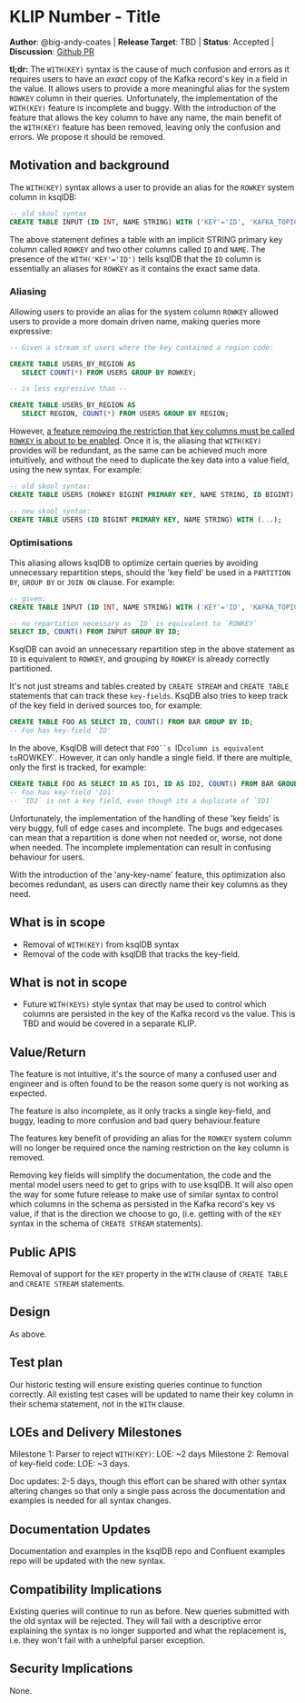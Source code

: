 # KLIP Number - Title

**Author**: @big-andy-coates |
**Release Target**: TBD |
**Status**: Accepted |
**Discussion**: [Github PR](https://github.com/confluentinc/ksql/pull/5117)

**tl;dr:** The `WITH(KEY)` syntax is the cause of much confusion and errors as it requires users to
have an _exact_ copy of the Kafka record's key in a field in the value. It allows users to provide
a more meaningful alias for the system `ROWKEY` column in their queries. Unfortunately, the
implementation of the `WITH(KEY)` feature is incomplete and buggy. With the introduction of the
feature that allows the key column to have any name, the main benefit of the `WITH(KEY)` feature has
been removed, leaving only the confusion and errors. We propose it should be removed.

## Motivation and background

The `WITH(KEY)` syntax allows a user to provide an alias for the `ROWKEY` system column in ksqlDB:

```sql
-- old skool syntax
CREATE TABLE INPUT (ID INT, NAME STRING) WITH ('KEY'='ID', 'KAFKA_TOPIC'='input', ...);
```

The above statement defines a table with an implicit STRING primary key column called `ROWKEY` and
two other columns called `ID` and `NAME`.  The presence of the `WITH('KEY'='ID')` tells ksqlDB that
the `ID` column is essentially an aliases for `ROWKEY` as it contains the exact same data.

### Aliasing

Allowing users to provide an alias for the system column `ROWKEY` allowed users to provide a more
domain driven name, making queries more expressive:

```sql
-- Given a stream of users where the key contained a region code:

CREATE TABLE USERS_BY_REGION AS
   SELECT COUNT(*) FROM USERS GROUP BY ROWKEY;

-- is less expressive than --

CREATE TABLE USERS_BY_REGION AS
   SELECT REGION, COUNT(*) FROM USERS GROUP BY REGION;
```

However, [a feature removing the restriction that key columns must be called `ROWKEY` is about to be
enabled](https://github.com/confluentinc/ksql/pull/5093). Once it is, the aliasing that `WITH(KEY)`
provides will be redundant, as the same can be achieved much more intuitively, and without the need
to duplicate the key data into a value field, using the new syntax. For example:

```sql
-- old skool syntax:
CREATE TABLE USERS (ROWKEY BIGINT PRIMARY KEY, NAME STRING, ID BIGINT) WITH ('KEY'='ID', ...);

-- new skool syntax:
CREATE TABLE USERS (ID BIGINT PRIMARY KEY, NAME STRING) WITH (...);
```

### Optimisations

This aliasing allows ksqlDB to optimize certain queries by avoiding unnecessary repartition steps,
should the 'key field' be used in a `PARTITION BY`, `GROUP BY` or `JOIN ON` clause. For example:

```sql
-- given:
CREATE TABLE INPUT (ID INT, NAME STRING) WITH ('KEY'='ID', 'KAFKA_TOPIC'='input', ...);

-- no repartition necessary as `ID` is equivalent to `ROWKEY`
SELECT ID, COUNT() FROM INPUT GROUP BY ID;
```

KsqlDB can avoid an unnecessary repartition step in the above statement as `ID` is equivalent to
`ROWKEY`, and grouping by `ROWKEY` is already correctly partitioned.

It's not just streams and tables created by `CREATE STREAM` and `CREATE TABLE` statements that can
track these `key-fields`. KsqDB also tries to keep track of the key field in derived sources
too, for example:

```sql
CREATE TABLE FOO AS SELECT ID, COUNT() FROM BAR GROUP BY ID;
-- Foo has key-field 'ID'
```

In the above, KsqlDB will detect that `FOO``s `ID` column is equivalent to `ROWKEY`. However, it can
only handle a single field. If there are multiple, only the first is tracked, for example:

```sql
CREATE TABLE FOO AS SELECT ID AS ID1, ID AS ID2, COUNT() FROM BAR GROUP BY ID;
-- Foo has key-field 'ID1'
-- `ID2` is not a key field, even though its a duplicate of `ID1`
```

Unfortunately, the implementation of the handling of these 'key fields' is very buggy, full of edge
cases and incomplete. The bugs and edgecases can mean that a repartition is done when not needed or,
worse, not done when needed. The incomplete implementation can result in confusing behaviour for
users.

With the introduction of the 'any-key-name' feature, this optimization also becomes redundant, as
users can directly name their key columns as they need.

## What is in scope

- Removal of `WITH(KEY)` from ksqlDB syntax
- Removal of the code with ksqlDB that tracks the key-field.

## What is not in scope

- Future `WITH(KEYS)` style syntax that may be used to control which columns are persisted in the
  key of the Kafka record vs the value.  This is TBD and would be covered in a separate KLIP.

## Value/Return

The feature is not intuitive, it's the source of many a confused user and engineer and is often
found to be the reason some query is not working as expected.

The feature is also incomplete, as it only tracks a single key-field, and buggy, leading to more
confusion and bad query behaviour.feature

The features key benefit of providing an alias for the `ROWKEY` system column will no longer be
required once the naming restriction on the key column is removed.

Removing key fields will simplify the documentation, the code and the mental model users need to
get to grips with to use ksqlDB. It will also open the way for some future release to make use of
similar syntax to control which columns in the schema as persisted in the Kafka record's key vs
value, if that is the direction we choose to go, (i.e. getting with of the `KEY` syntax in the
schema of `CREATE STREAM` statements).

## Public APIS

Removal of support for the `KEY` property in the `WITH` clause of `CREATE TABLE` and `CREATE
STREAM` statements.

## Design

As above.

## Test plan

Our historic testing will ensure existing queries continue to function correctly. All existing
test cases will be updated to name their key column in their schema statement, not in the `WITH`
clause.

## LOEs and Delivery Milestones

Milestone 1: Parser to reject `WITH(KEY)`: LOE: ~2 days
Milestone 2: Removal of key-field code: LOE: ~3 days.

Doc updates: 2-5 days, though this effort can be shared with other syntax altering changes so that
only a single pass across the documentation and examples is needed for all syntax changes.

## Documentation Updates

Documentation and examples in the ksqlDB repo and Confluent examples repo will be updated with the
new syntax.

## Compatibility Implications

Existing queries will continue to run as before. New queries submitted with the old syntax will
be rejected. They will fail with a descriptive error explaining the syntax is no longer supported
and what the replacement is, i.e. they won't fail with a unhelpful parser exception.

## Security Implications

None.
